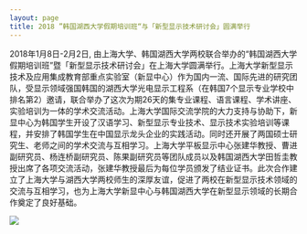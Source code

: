 ```yaml
---
layout: page
title: 2018 ”韩国湖西大学假期培训班“与「新型显示技术研讨会」圆满举行
---
```


2018年1月8日-2月2日, 由上海大学、韩国湖西大学两校联合举办的“韩国湖西大学假期培训班”暨「新型显示技术研讨会」在上海大学圆满举行。上海大学新型显示技术及应用集成教育部重点实验室（新显中心）作为国内一流、国际先进的研究团队，受显示领域强国韩国的湖西大学光电显示工程系（在韩国7个显示专业学校中排名第2）邀请，联合举办了这次为期26天的集专业课程、语言课程、学术讲座、实验培训为一体的学术交流活动。上海大学国际交流学院的大力支持与协助下，新显中心为韩国学生开设了汉语学习、新型显示专业技术、显示技术实验培训等课程，并安排了韩国学生在中国显示龙头企业的实践活动。同时还开展了两国硕士研究生、老师之间的学术交流与互相学习。上海大学平板显示中心张建华教授、曹进副研究员、杨连桥副研究员、陈果副研究员等团队成员以及韩国湖西大学田哲圭教授出席了各项交流活动，张建华教授最后为每位学员颁发了结业证书。此次合作建立了上海大学与湖西大学两校师生的深厚友谊，促进了两校在新型显示技术领域的交流与互相学习，也为上海大学新显中心与韩国湖西大学在新型显示领域的长期合作奠定了良好基础。

![](http://www.fpd.shu.edu.cn/__local/5/DA/18/5D2EAB55FD0B9554F4FE16E6F9E_E0F52A16_17584.jpg)